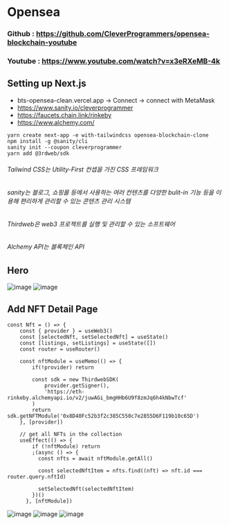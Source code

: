 # Opensea

### Github : https://github.com/CleverProgrammers/opensea-blockchain-youtube
### Youtube : https://www.youtube.com/watch?v=x3eRXeMB-4k

## Setting up Next.js

- bts-opensea-clean.vercel.app -> Connect -> connect with MetaMask 
- https://www.sanity.io/cleverprogrammer
- https://faucets.chain.link/rinkeby
- https://www.alchemy.com/
```
yarn create next-app -e with-tailwindcss opensea-blockchain-clone
npm install -g @sanity/cli
sanity init --coupon cleverprogrammer  
yarn add @3rdweb/sdk 
```
###### Tailwind CSS는 Utility-First 컨셉을 가진 CSS 프레임워크
###### sanity는 블로그, 쇼핑몰 등에서 사용하는 여러 컨텐츠를 다양한 bulit-in 기능 등을 이용해 편리하게 관리할 수 있는 콘텐츠 관리 시스템
###### Thirdweb은 web3 프로젝트를 실행 및 관리할 수 있는 소프트웨어
###### Alchemy API는 블록체인 API

## Hero
![image](https://user-images.githubusercontent.com/62472117/163810338-f2f9597d-fa72-4e11-a7d1-7dd971609a49.png)
![image](https://user-images.githubusercontent.com/62472117/163810360-402f97dd-aa5d-4705-87db-2d1dbbe905a8.png)

## Add NFT Detail Page
```
const Nft = () => {
    const { provider } = useWeb3()
    const [selectedNft, setSelectedNft] = useState()
    const [listings, setListings] = useState([])
    const router = useRouter()

    const nftModule = useMemo(() => {
        if(!provider) return

        const sdk = new ThirdwebSDK(
            provider.getSigner(),
            'https://eth-rinkeby.alchemyapi.io/v2/juwAGi_bmgHHb6U9f8zmJq6h4kNbwTcf'
        )
        return sdk.getNFTModule('0x8D40Fc52b3f2c385C550c7e2855D6F119b10c65D')
    }, [provider])

    // get all NFTs in the collection
    useEffect(() => {
        if (!nftModule) return
        ;(async () => {
          const nfts = await nftModule.getAll()
    
          const selectedNftItem = nfts.find((nft) => nft.id === router.query.nftId)
    
          setSelectedNft(selectedNftItem)
        })()
      }, [nftModule])
```
![image](https://user-images.githubusercontent.com/62472117/163811334-54927a67-f076-4596-8641-0dff986bc36f.png)
![image](https://user-images.githubusercontent.com/62472117/163811394-1e9fbcb2-6b3e-483e-9234-0a33ef7f7a13.png)
![image](https://user-images.githubusercontent.com/62472117/163811436-cbce31b8-3c06-4985-9bd7-cabb62c83acc.png)
